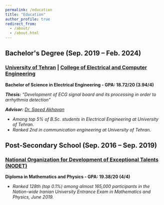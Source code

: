 ```yaml
---
permalink: /education
title: "Education"
author_profile: true
redirect_from: 
  - /about/
  - /about.html
---
```



## Bachelor's Degree (Sep. 2019 – Feb. 2024)

### **[University of Tehran](https://ut.ac.ir/en) | [College of Electrical and Computer Engineering](https://ece.ut.ac.ir/en/ece)**

**Bachelor of Science in Electrical Engineering - GPA: 18.72/20 (3.94/4)**

***Thesis:*** *“Development of ECG signal board and its processing in order to arrhythmia detection”*

***Advisor:*** *[Dr. Saeed Akhavan](https://scholar.google.com/citations?user=nuLXGJUAAAAJ&hl=en.html)*

* *Among top 5% of B.Sc. students in Electrical Engineering at University of Tehran.*
* *Ranked 2nd in communication engineering at University of Tehran.*

## Post-Secondary School (Sep. 2016 – Sep. 2019)

### [**National Organization for Development of Exceptional Talents (NODET)**](https://en.wikipedia.org/wiki/National_Organization_for_Development_of_Exceptional_Talents)

**Diploma in Mathematics and Physics - GPA: 19.38/20 (4/4)**

* *Ranked 128th (top 0.1%) among almost 165,000 participants in the Nation-wide Iranian University Entrance Exam in Mathematics and Physics, June 2019.*
